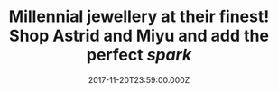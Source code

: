 ---
campaign-uuid: "c-16dfd9f8-75c8-46a9-8ad2-c837676d3499"
type: "Offer"
category: "Fashion"
date: "2017-11-20T23:59:00.000Z"
end-date: "2018-01-31T23:59:00.000Z"
disable-form: false
is_promoted: false
has_entry_page: false
title: "Millennial jewellery at their finest! Shop Astrid and Miyu and add the perfect\
  \ *spark*"
competition-description: "Astrid & Miyu is a young London based contemporary British\
  \ jewellery brand, which embraces class and edge. Our pieces are unique yet versatile,\
  \ edgy yet classic, glamorous yet subtle. We believe accessories should not overshadow\
  \ the natural beauty of the woman wearing them."
banner-img: "astrid-main_image.jpg"
logo-left-href: "https://www.astridandmiyu.com/new-in"
logo-left-image: "astrid-logo.png"
logo-left-title: "Astrid and Miyu"
has-winner: false
---